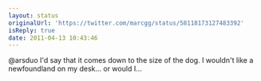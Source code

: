 ```yaml
---
layout: status
originalUrl: 'https://twitter.com/marcgg/status/58118173127483392'
isReply: true
date: 2011-04-13 10:43:46
---
```


@arsduo I'd say that it comes down to the size of the dog. I wouldn't like a newfoundland on my desk... or would I...
